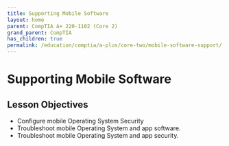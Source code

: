 ```yaml
---
title: Supporting Mobile Software
layout: home
parent: CompTIA A+ 220-1102 (Core 2)
grand_parent: CompTIA
has_children: true
permalink: /education/comptia/a-plus/core-two/mobile-software-support/
---
```


# Supporting Mobile Software

## Lesson Objectives

- Configure mobile Operating System Security
- Troubleshoot mobile Operating System and app software.
- Troubleshoot mobile Operating System and app security.